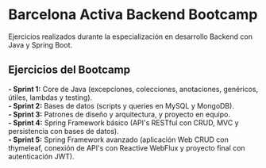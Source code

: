 # Barcelona Activa Backend Bootcamp
Ejercicios realizados durante la especialización en desarrollo Backend con Java y Spring Boot.

## Ejercicios del Bootcamp

**- Sprint 1:** Core de Java (excepciones, colecciones, anotaciones, genéricos, útiles, lambdas y testing).  
**- Sprint 2:** Bases de datos (scripts y queries en MySQL y MongoDB).  
**- Sprint 3:** Patrones de diseño y arquitectura, y proyecto en equipo.  
**- Sprint 4:** Spring Framework básico (API's RESTful con CRUD, MVC y persistencia con bases de datos).  
**- Sprint 5:** Spring Framework avanzado (aplicación Web CRUD con thymeleaf, conexión de API's con Reactive WebFlux y proyecto final con autenticación JWT).  
